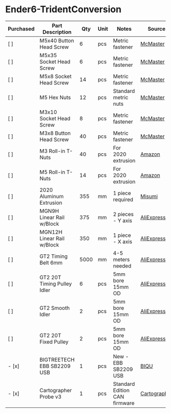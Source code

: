 # Ender6-TridentConversion
| Purchased | Part Description | Qty | Unit | Notes | Source | Price (USD) |
|-----------|-----------------|-----|------|-------|---------|-------------|
| [ ] | M5x40 Button Head Screw | 6 | pcs | Metric fastener | [McMaster](https://www.mcmaster.com/91239A228) | 0.50 |
| [ ] | M5x35 Socket Head Screw | 6 | pcs | Metric fastener | [McMaster](https://www.mcmaster.com/91290A238) | 0.45 |
| [ ] | M5x8 Socket Head Screw | 14 | pcs | Metric fastener | [McMaster](https://www.mcmaster.com/91290A228) | 0.30 |
| [ ] | M5 Hex Nuts | 12 | pcs | Standard metric nuts | [McMaster](https://www.mcmaster.com/90592A095) | 0.15 |
| [ ] | M3x10 Socket Head Screw | 8 | pcs | Metric fastener | [McMaster](https://www.mcmaster.com/91290A115) | 0.25 |
| [ ] | M3x8 Button Head Screw | 40 | pcs | Metric fastener | [McMaster](https://www.mcmaster.com/92095A181) | 0.20 |
| [ ] | M3 Roll-in T-Nuts | 40 | pcs | For 2020 extrusion | [Amazon](https://www.amazon.com/dp/B08PKTGQHR) | 0.30 |
| [ ] | M5 Roll-in T-Nuts | 14 | pcs | For 2020 extrusion | [Amazon](https://www.amazon.com/dp/B08PKV3W7L) | 0.35 |
| [ ] | 2020 Aluminum Extrusion | 355 | mm | 1 piece required | [Misumi](https://www.misumi-ec.com/vona2/detail/110302683830/) | 12.00 |
| [ ] | MGN9H Linear Rail w/Block | 375 | mm | 2 pieces - Y axis | [AliExpress](https://www.aliexpress.com/item/1005004502866272.html) | 25.00 |
| [ ] | MGN12H Linear Rail w/Block | 350 | mm | 1 piece - X axis | [AliExpress](https://www.aliexpress.com/item/1005004502866272.html) | 30.00 |
| [ ] | GT2 Timing Belt 6mm | 5000 | mm | 4-5 meters needed | [AliExpress](https://www.aliexpress.com/item/32883539514.html) | 2.50/m |
| [ ] | GT2 20T Timing Pulley Idler | 6 | pcs | 5mm bore 15mm OD | [AliExpress](https://www.aliexpress.com/item/32883651834.html) | 3.50 |
| [ ] | GT2 Smooth Idler | 2 | pcs | 5mm bore 15mm OD | [AliExpress](https://www.aliexpress.com/item/32883651834.html) | 3.00 |
| [ ] | GT2 20T Fixed Pulley | 2 | pcs | 5mm bore 15mm OD | [AliExpress](https://www.aliexpress.com/item/32883651834.html) | 4.00 |
| - [x] | BIGTREETECH EBB SB2209 USB | 1 | pcs | New - EBB SB2209 USB | [BIQU](https://biqu.equipment/products/bigtreetech-ebb-sb2209-can-v1-0) | 36.00 |
| - [x] | Cartographer Probe v3 | 1 | pcs | Standard Edition CAN firmware | [Cartographer](https://cartographer3d.com/products/cartographer-probe-v3-with-adxl345-standard) | 36.00 |
